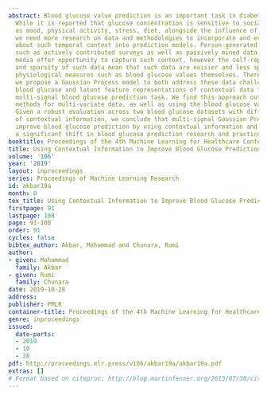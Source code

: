```yaml
---
abstract: Blood glucose value prediction is an important task in diabetes management.
  While it is reported that glucose concentration is sensitive to social context such
  as mood, physical activity, stress, diet, alongside the influence of diabetes pathologies,
  we need more research on data and methodologies to incorporate and evaluate signals
  about such temporal context into prediction models. Person-generated data sources,
  such as actively contributed surveys as well as passively mined data from social
  media offer opportunity to capture such context, however the self-reported nature
  and sparsity of such data mean that such data are noisier and less specific than
  physiological measures such as blood glucose values themselves. Therefore, here
  we propose a Gaussian Process model to both address these data challenges and combine
  blood glucose and latent feature representations of contextual data for a novel
  multi-signal blood glucose prediction task. We find this approach outperforms common
  methods for multi-variate data, as well as using the blood glucose values in isolation.
  Given a robust evaluation across two blood glucose datasets with different forms
  of contextual information, we conclude that multi-signal Gaussian Processes can
  improve blood glucose prediction by using contextual information and may provide
  a significant shift in blood glucose prediction research and practice.
booktitle: Proceedings of the 4th Machine Learning for Healthcare Conference
title: Using Contextual Information to Improve Blood Glucose Prediction
volume: '106'
year: '2019'
layout: inproceedings
series: Proceedings of Machine Learning Research
id: akbar19a
month: 0
tex_title: Using Contextual Information to Improve Blood Glucose Prediction
firstpage: 91
lastpage: 108
page: 91-108
order: 91
cycles: false
bibtex_author: Akbar, Mohammad and Chunara, Rumi
author:
- given: Mohammad
  family: Akbar
- given: Rumi
  family: Chunara
date: 2019-10-28
address: 
publisher: PMLR
container-title: Proceedings of the 4th Machine Learning for Healthcare Conference
genre: inproceedings
issued:
  date-parts:
  - 2019
  - 10
  - 28
pdf: http://proceedings.mlr.press/v106/akbar19a/akbar19a.pdf
extras: []
# Format based on citeproc: http://blog.martinfenner.org/2013/07/30/citeproc-yaml-for-bibliographies/
---
```


